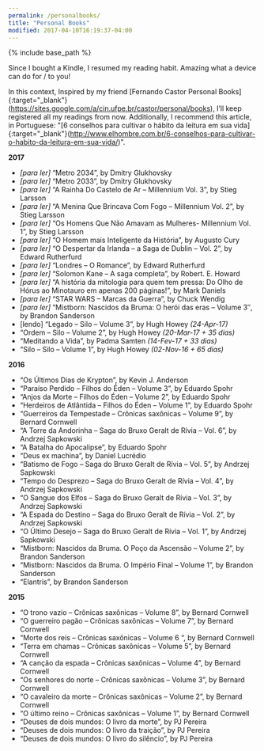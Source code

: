 ```yaml
---
permalink: /personalbooks/
title: "Personal Books"
modified: 2017-04-10T16:19:37-04:00
---
```


{% include base_path %}

Since I bought a Kindle, I resumed my reading habit. Amazing what a device can do for / to you!

In this context, Inspired by my friend [Fernando Castor Personal Books]{:target="_blank"}(https://sites.google.com/a/cin.ufpe.br/castor/personal/books), I’ll keep registered all my readings from now. Additionally, I recommend this article, in Portuguese: "[6 conselhos para cultivar o hábito da leitura em sua vida]{:target="_blank"}(http://www.elhombre.com.br/6-conselhos-para-cultivar-o-habito-da-leitura-em-sua-vida/)".

**2017**

- *[para ler]* “Metro 2034”, by Dmitry Glukhovsky
- *[para ler]* “Metro 2033”, by Dmitry Glukhovsky
- *[para ler]* “A Rainha Do Castelo de Ar – Millennium Vol. 3”, by Stieg Larsson
- *[para ler]* “A Menina Que Brincava Com Fogo – Millennium Vol. 2”, by Stieg Larsson
- *[para ler]* “Os Homens Que Não Amavam as Mulheres- Millennium Vol. 1”, by Stieg Larsson
- *[para ler]* “O Homem mais Inteligente da História”, by Augusto Cury
- *[para ler]* “O Despertar da Irlanda – a Saga de Dublin – Vol. 2”, by Edward Rutherfurd
- *[para ler]* “Londres – O Romance”, by Edward Rutherfurd
- *[para ler]* “Solomon Kane – A saga completa”, by Robert. E. Howard
- *[para ler]* “A história da mitologia para quem tem pressa: Do Olho de Hórus ao Minotauro em apenas 200 páginas!”, by Mark Daniels
- *[para ler]* “STAR WARS – Marcas da Guerra”, by Chuck Wendig
- *[para ler]* “Mistborn: Nascidos da Bruma: O herói das eras – Volume 3″, by Brandon Sanderson
- [lendo] “Legado – Silo – Volume 3”, by Hugh Howey *(24-Apr-17)*
- “Ordem – Silo – Volume 2”, by Hugh Howey *(20-Mar-17 + 35 dias)*
- “Meditando a Vida”, by Padma Samten *(14-Fev-17 + 33 dias)*
- “Silo – Silo – Volume 1”, by Hugh Howey *(02-Nov-16 + 65 dias)*

**2016**

- “Os Últimos Dias de Krypton”, by Kevin J. Anderson
- “Paraíso Perdido – Filhos do Éden – Volume 3”, by Eduardo Spohr
- “Anjos da Morte – Filhos do Éden – Volume 2”, by Eduardo Spohr
- “Herdeiros de Atlântida – Filhos do Éden – Volume 1”, by Eduardo Spohr
- “Guerreiros da Tempestade – Crônicas saxônicas – Volume 9”, by Bernard Cornwell
- “A Torre da Andorinha – Saga do Bruxo Geralt de Rívia – Vol. 6”, by Andrzej Sapkowski
- “A Batalha do Apocalipse”, by Eduardo Spohr
- “Deus ex machina”, by Daniel Lucrédio
- “Batismo de Fogo – Saga do Bruxo Geralt de Rívia – Vol. 5”, by Andrzej Sapkowski
- “Tempo do Desprezo – Saga do Bruxo Geralt de Rívia – Vol. 4”, by Andrzej Sapkowski
- “O Sangue dos Elfos – Saga do Bruxo Geralt de Rívia – Vol. 3”, by Andrzej Sapkowski
- “A Espada do Destino – Saga do Bruxo Geralt de Rívia – Vol. 2”, by Andrzej Sapkowski
- “O Último Desejo – Saga do Bruxo Geralt de Rívia – Vol. 1”, by Andrzej Sapkowski
- “Mistborn: Nascidos da Bruma. O Poço da Ascensão – Volume 2”, by Brandon Sanderson
- “Mistborn: Nascidos da Bruma. O Império Final – Volume 1”, by  Brandon Sanderson
- “Elantris”, by Brandon Sanderson

**2015**

- “O trono vazio – Crônicas saxônicas – Volume 8”, by Bernard Cornwell
- “O guerreiro pagão – Crônicas saxônicas – Volume 7”, by Bernard Cornwell
- “Morte dos reis – Crônicas saxônicas – Volume 6 “, by Bernard Cornwell
- “Terra em chamas – Crônicas saxônicas – Volume 5”, by Bernard Cornwell
- “A canção da espada – Crônicas saxônicas – Volume 4”, by Bernard Cornwell
- “Os senhores do norte – Crônicas saxônicas – Volume 3”, by Bernard Cornwell
- “O cavaleiro da morte – Crônicas saxônicas – Volume 2”, by Bernard Cornwell
- “O último reino – Crônicas saxônicas – Volume 1”, by Bernard Cornwell
- “Deuses de dois mundos: O livro da morte”, by PJ Pereira
- “Deuses de dois mundos: O livro da traição”, by PJ Pereira
- “Deuses de dois mundos: O livro do silêncio”, by PJ Pereira

